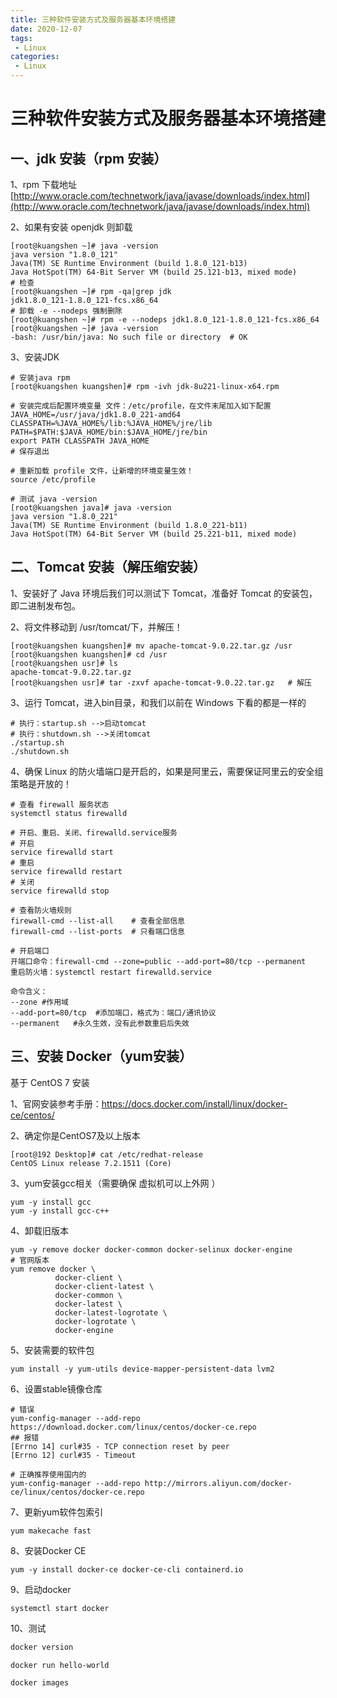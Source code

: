 ```yaml
---
title: 三种软件安装方式及服务器基本环境搭建
date: 2020-12-07
tags: 
 - Linux
categories:
 - Linux
---
```


# 三种软件安装方式及服务器基本环境搭建

## 一、jdk 安装（rpm 安装）

1、rpm 下载地址 [http://www.oracle.com/technetwork/java/javase/downloads/index.html](http://www.oracle.com/technetwork/java/javase/downloads/index.html)

2、如果有安装 openjdk 则卸载

```shell
[root@kuangshen ~]# java -version
java version "1.8.0_121"
Java(TM) SE Runtime Environment (build 1.8.0_121-b13)
Java HotSpot(TM) 64-Bit Server VM (build 25.121-b13, mixed mode)
# 检查
[root@kuangshen ~]# rpm -qa|grep jdk
jdk1.8.0_121-1.8.0_121-fcs.x86_64
# 卸载 -e --nodeps 强制删除
[root@kuangshen ~]# rpm -e --nodeps jdk1.8.0_121-1.8.0_121-fcs.x86_64
[root@kuangshen ~]# java -version
-bash: /usr/bin/java: No such file or directory  # OK
```

3、安装JDK

```shell
# 安装java rpm
[root@kuangshen kuangshen]# rpm -ivh jdk-8u221-linux-x64.rpm

# 安装完成后配置环境变量 文件：/etc/profile，在文件末尾加入如下配置
JAVA_HOME=/usr/java/jdk1.8.0_221-amd64
CLASSPATH=%JAVA_HOME%/lib:%JAVA_HOME%/jre/lib
PATH=$PATH:$JAVA_HOME/bin:$JAVA_HOME/jre/bin
export PATH CLASSPATH JAVA_HOME
# 保存退出

# 重新加载 profile 文件，让新增的环境变量生效！
source /etc/profile

# 测试 java -version
[root@kuangshen java]# java -version
java version "1.8.0_221"
Java(TM) SE Runtime Environment (build 1.8.0_221-b11)
Java HotSpot(TM) 64-Bit Server VM (build 25.221-b11, mixed mode)
```

## 二、Tomcat 安装（解压缩安装）

1、安装好了 Java 环境后我们可以测试下 Tomcat，准备好 Tomcat 的安装包，即二进制发布包。

2、将文件移动到 /usr/tomcat/下，并解压！

```shell
[root@kuangshen kuangshen]# mv apache-tomcat-9.0.22.tar.gz /usr
[root@kuangshen kuangshen]# cd /usr
[root@kuangshen usr]# ls
apache-tomcat-9.0.22.tar.gz
[root@kuangshen usr]# tar -zxvf apache-tomcat-9.0.22.tar.gz   # 解压
```

3、运行 Tomcat，进入bin目录，和我们以前在 Windows 下看的都是一样的

```shell
# 执行：startup.sh -->启动tomcat
# 执行：shutdown.sh -->关闭tomcat
./startup.sh
./shutdown.sh
```

4、确保 Linux 的防火墙端口是开启的，如果是阿里云，需要保证阿里云的安全组策略是开放的！

```shell
# 查看 firewall 服务状态
systemctl status firewalld

# 开启、重启、关闭、firewalld.service服务
# 开启
service firewalld start
# 重启
service firewalld restart
# 关闭
service firewalld stop

# 查看防火墙规则
firewall-cmd --list-all    # 查看全部信息
firewall-cmd --list-ports  # 只看端口信息

# 开启端口
开端口命令：firewall-cmd --zone=public --add-port=80/tcp --permanent
重启防火墙：systemctl restart firewalld.service

命令含义：
--zone #作用域
--add-port=80/tcp  #添加端口，格式为：端口/通讯协议
--permanent   #永久生效，没有此参数重启后失效
```

## 三、安装 Docker（yum安装）

基于 CentOS 7 安装

1、官网安装参考手册：https://docs.docker.com/install/linux/docker-ce/centos/

2、确定你是CentOS7及以上版本

```shell
[root@192 Desktop]# cat /etc/redhat-release
CentOS Linux release 7.2.1511 (Core)
```

3、yum安装gcc相关（需要确保 虚拟机可以上外网 ）

```shell
yum -y install gcc
yum -y install gcc-c++
```

4、卸载旧版本

```shell
yum -y remove docker docker-common docker-selinux docker-engine
# 官网版本
yum remove docker \
          docker-client \
          docker-client-latest \
          docker-common \
          docker-latest \
          docker-latest-logrotate \
          docker-logrotate \
          docker-engine
```

5、安装需要的软件包

```shell
yum install -y yum-utils device-mapper-persistent-data lvm2
```

6、设置stable镜像仓库

```shell
# 错误
yum-config-manager --add-repo https://download.docker.com/linux/centos/docker-ce.repo
## 报错
[Errno 14] curl#35 - TCP connection reset by peer
[Errno 12] curl#35 - Timeout

# 正确推荐使用国内的
yum-config-manager --add-repo http://mirrors.aliyun.com/docker-ce/linux/centos/docker-ce.repo
```

7、更新yum软件包索引

```shell
yum makecache fast
```

8、安装Docker CE

```shell
yum -y install docker-ce docker-ce-cli containerd.io
```

9、启动docker

```shell
systemctl start docker
```

10、测试

```sh
docker version

docker run hello-world

docker images
```

